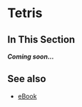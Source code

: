 # Tetris

## In This Section

***Coming soon...***

## See also

* [eBook](/docs/documentation/ebook)
